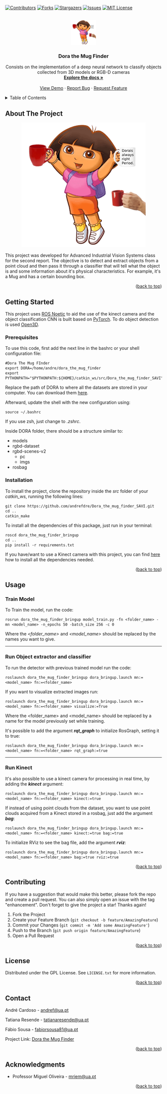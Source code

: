 <!-- Improved compatibility of back to top link: See: https://github.com/othneildrew/Best-README-Template/pull/73 -->
<a name="readme-top"></a>
<!--
*** Thanks for checking out the Best-README-Template. If you have a suggestion
*** that would make this better, please fork the repo and create a pull request
*** or simply open an issue with the tag "enhancement".
*** Don't forget to give the project a star!
*** Thanks again! Now go create something AMAZING! :D
-->



<!-- PROJECT SHIELDS -->
<!--
*** I'm using markdown "reference style" links for readability.
*** Reference links are enclosed in brackets [ ] instead of parentheses ( ).
*** See the bottom of this document for the declaration of the reference variables
*** for contributors-url, forks-url, etc. This is an optional, concise syntax you may use.
*** https://www.markdownguide.org/basic-syntax/#reference-style-links
-->
[![Contributors][contributors-shield]][contributors-url]
[![Forks][forks-shield]][forks-url]
[![Stargazers][stars-shield]][stars-url]
[![Issues][issues-shield]][issues-url]
[![MIT License][license-shield]][license-url]



<!-- PROJECT LOGO -->
<br />
<div align="center">
  <a href="https://github.com/andrefdre/Dora_the_mug_finder_SAVI">
    <img src="Docs/logo.svg" alt="Logo" width="80" height="80">
  </a>

<h3 align="center">Dora the Mug Finder</h3>

  <p align="center">
    Consists on the implementation of a deep neural network to classify objects collected from 3D models or RGB-D cameras
    <br />
    <a href="https://github.com/andrefdre/Dora_the_mug_finder_SAVI"><strong>Explore the docs »</strong></a>
    <br />
    <br />
    <a href="https://github.com/andrefdre/Dora_the_mug_finder_SAVI">View Demo</a>
    ·
    <a href="https://github.com/andrefdre/Dora_the_mug_finder_SAVI/issues">Report Bug</a>
    ·
    <a href="https://github.com/andrefdre/Dora_the_mug_finder_SAVI/issues">Request Feature</a>
  </p>
</div>



<!-- TABLE OF CONTENTS -->
<details>
  <summary>Table of Contents</summary>
  <ol>
    <li>
      <a href="#about-the-project">About The Project</a>
      <ul>
        <li><a href="#built-with">Built With</a></li>
      </ul>
    </li>
    <li>
      <a href="#getting-started">Getting Started</a>
      <ul>
        <li><a href="#prerequisites">Prerequisites</a></li>
        <li><a href="#installation">Installation</a></li>
      </ul>
    </li>
    <li><a href="#usage">Usage</a></li>
    <li><a href="#contributing">Contributing</a></li>
    <li><a href="#license">License</a></li>
    <li><a href="#contact">Contact</a></li>
    <li><a href="#acknowledgments">Acknowledgments</a></li>
  </ol>
</details>



<!-- ABOUT THE PROJECT -->
## About The Project
<div align="center">
<img  src="Docs/logo.svg" alt="Logo" width="400">
</div>

This project was developed for Advanced Industrial Vision Systems class for the second report. The objective is to detect and extract objects from a point cloud and then pass it through a classifier that will tell what the object is and some information about it's physical characteristics. For example, it's a Mug and has a certain bounding box.  

<p align="right">(<a href="#readme-top">back to top</a>)</p>



<!-- ### Built With

* [![Next][Next.js]][Next-url]
* [![React][React.js]][React-url]
* [![Vue][Vue.js]][Vue-url]
* [![Angular][Angular.io]][Angular-url]
* [![Svelte][Svelte.dev]][Svelte-url]
* [![Laravel][Laravel.com]][Laravel-url]
* [![Bootstrap][Bootstrap.com]][Bootstrap-url]
* [![JQuery][JQuery.com]][JQuery-url]

<p align="right">(<a href="#readme-top">back to top</a>)</p> -->



<!-- GETTING STARTED -->
## Getting Started

This project uses [ROS Noetic](http://wiki.ros.org/ROS/Installation) to aid the use of the kinect camera and the object classification CNN is built based on [PyTorch](https://pytorch.org/). To do object detection is used [Open3D](http://www.open3d.org/).

### Prerequisites

To use this code, first add the next line in the bashrc or your shell configuration file:

  ```
#Dora The Mug FInder
export DORA=/home/andre/dora_the_mug_finder
export PYTHONPATH="$PYTHONPATH:${HOME}/catkin_ws/src/Dora_the_mug_finder_SAVI"
  ```
Replace the path of DORA to where all the datasets are stored in your computer. You can download them [here](rgbd-dataset.cs.washington.edu/dataset/rgbd-scenes-v2/0).

Afterward, update the shell with the new configuration using:
```
source ~/.bashrc
```
If you use zsh, just change to *.zshrc*.

Inside DORA folder, there should be a structure similar to:
  - models
  - rgbd-dataset
  - rgbd-scenes-v2
    - pc
    - imgs
  - rosbag



### Installation
To install the project, clone the repository inside the *src* folder of your *catkin_ws*, running the following lines:
```
git clone https://github.com/andrefdre/Dora_the_mug_finder_SAVI.git
cd ..
catkin_make
```

To install all the dependencies of this package, just run in your terminal:
```
roscd dora_the_mug_finder_bringup
cd ..
pip install -r requirements.txt
```

If you have/want to use a Kinect camera with this project, you can find [here](https://github.com/AutoMecUA/AutoMec-AD/wiki/Users'-guide-to-Software#rgb-camera) how to install all the dependencies needed.

<p align="right">(<a href="#readme-top">back to top</a>)</p>

<!-- USAGE EXAMPLES -->
## Usage

### Train Model
To Train the model, run the code:
```
rosrun dora_the_mug_finder_bringup model_train.py -fn <folder_name> -mn <model_name> -n_epochs 50 -batch_size 256 -c 0
```

Where the *<folder_name>* and *<model_name>*  should be replaced by the names you want to give. 

***
### Run Object extractor and classifier
To run the detector with previous trained model run the code:
```
roslaunch dora_the_mug_finder_bringup dora_bringup.launch mn:=<model_name> fn:=<folder_name>
```

If you want to visualize extracted images run:
```
roslaunch dora_the_mug_finder_bringup dora_bringup.launch mn:=<model_name> fn:=<folder_name> visualize:=True
```
Where the <folder_name> and <model_name> should be replaced by a name for the model previously set while training. 

It's possible to add the argument __*rqt_graph*__ to initialize RosGraph, setting it to true:
```
roslaunch dora_the_mug_finder_bringup dora_bringup.launch mn:=<model_name> fn:=<folder_name> rqt_graph:=true
```

***
### Run Kinect
It's also possible to use a kinect camera for processing in real time, by adding the __*kinect*__ argument:
```
roslaunch dora_the_mug_finder_bringup dora_bringup.launch mn:=<model_name> fn:=<folder_name> kinect:=true
```
If instead of using point clouds from the dataset, you want to use point clouds acquired from a Kinect stored in a rosbag, just add the argument __*bag*__:
```
roslaunch dora_the_mug_finder_bringup dora_bringup.launch mn:=<model_name> fn:=<folder_name> kinect:=true bag:=true
```

To initialize RViz to see the bag file, add the argument __*rviz*__:
```
roslaunch dora_the_mug_finder_bringup dora_bringup.launch mn:=<model_name> fn:=<folder_name> bag:=true rviz:=true
```
<p align="right">(<a href="#readme-top">back to top</a>)</p>

<!-- CONTRIBUTING -->
## Contributing

If you have a suggestion that would make this better, please fork the repo and create a pull request. You can also simply open an issue with the tag "enhancement".
Don't forget to give the project a star! Thanks again!

1. Fork the Project
2. Create your Feature Branch (`git checkout -b feature/AmazingFeature`)
3. Commit your Changes (`git commit -m 'Add some AmazingFeature'`)
4. Push to the Branch (`git push origin feature/AmazingFeature`)
5. Open a Pull Request

<p align="right">(<a href="#readme-top">back to top</a>)</p>



<!-- LICENSE -->
## License

Distributed under the GPL License. See `LICENSE.txt` for more information.

<p align="right">(<a href="#readme-top">back to top</a>)</p>



<!-- CONTACT -->
## Contact

André Cardoso - andref@ua.pt

Tatiana Resende - tatianaresende@ua.pt

Fábio Sousa - fabiorsousa81@ua.pt

Project Link: [Dora the Mug Finder](https://github.com/andrefdre/Dora_the_mug_finder_SAVI)

<p align="right">(<a href="#readme-top">back to top</a>)</p>



<!-- ACKNOWLEDGMENTS -->
## Acknowledgments

* Professor Miguel Oliveira - mriem@ua.pt

<p align="right">(<a href="#readme-top">back to top</a>)</p>



<!-- MARKDOWN LINKS & IMAGES -->
<!-- https://www.markdownguide.org/basic-syntax/#reference-style-links -->
[contributors-shield]: https://img.shields.io/github/contributors/andrefdre/Dora_the_mug_finder_SAVI.svg?style=for-the-badge
[contributors-url]: https://github.com/andrefdre/Dora_the_mug_finder_SAVI/graphs/contributors
[forks-shield]: https://img.shields.io/github/forks/andrefdre/Dora_the_mug_finder_SAVI.svg?style=for-the-badge
[forks-url]: https://github.com/andrefdre/Dora_the_mug_finder_SAVI/network/members
[stars-shield]: https://img.shields.io/github/stars/andrefdre/Dora_the_mug_finder_SAVI.svg?style=for-the-badge
[stars-url]: https://github.com/andrefdre/Dora_the_mug_finder_SAVI/stargazers
[issues-shield]: https://img.shields.io/github/issues/andrefdre/Dora_the_mug_finder_SAVI.svg?style=for-the-badge
[issues-url]: https://github.com/andrefdre/Dora_the_mug_finder_SAVI/issues
[license-shield]: https://img.shields.io/github/license/andrefdre/Dora_the_mug_finder_SAVI.svg?style=for-the-badge
[license-url]: https://github.com/andrefdre/Dora_the_mug_finder_SAVI/blob/master/LICENSE.txt
[product-screenshot]: Docs/logo.svg
